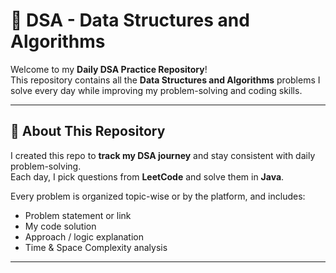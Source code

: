 # 🧠 DSA - Data Structures and Algorithms

Welcome to my **Daily DSA Practice Repository**!  
This repository contains all the **Data Structures and Algorithms** problems I solve every day while improving my problem-solving and coding skills.

---

## 🚀 About This Repository

I created this repo to **track my DSA journey** and stay consistent with daily problem-solving.  
Each day, I pick questions from **LeetCode** and solve them in **Java**.

Every problem is organized topic-wise or by the platform, and includes:
- Problem statement or link  
- My code solution  
- Approach / logic explanation  
- Time & Space Complexity analysis  

---

